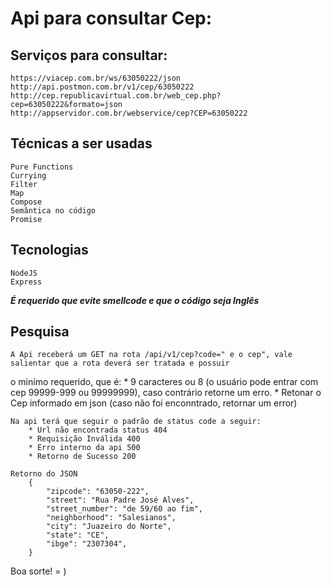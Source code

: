 # Api para consultar Cep:
## Serviços para consultar:
    https://viacep.com.br/ws/63050222/json
    http://api.postmon.com.br/v1/cep/63050222
    http://cep.republicavirtual.com.br/web_cep.php?cep=63050222&formato=json
    http://appservidor.com.br/webservice/cep?CEP=63050222

## Técnicas a ser usadas
    Pure Functions
    Currying
    Filter 
    Map
    Compose 
    Semântica no código
    Promise

## Tecnologias 
    NodeJS
    Express

***É requerido que evite smellcode e que o código seja Inglês***

## Pesquisa
    A Api receberá um GET na rota /api/v1/cep?code=" e o cep", vale salientar que a rota deverá ser tratada e possuir
o minímo requerido, que é:
    * 9 caracteres ou 8 (o usuário pode entrar com cep 99999-999 ou 99999999), caso contrário retorne um erro.
    * Retonar o Cep informado em json (caso não foi enconntrado, retornar um error)

    Na api terá que seguir o padrão de status code a seguir:
        * Url não encontrada status 404
        * Requisição Inválida 400
        * Erro interno da api 500
        * Retorno de Sucesso 200
    
    Retorno do JSON 
        {
            "zipcode": "63050-222",
            "street": "Rua Padre José Alves",
            "street_number": "de 59/60 ao fim",
            "neighborhood": "Salesianos",
            "city": "Juazeiro do Norte",
            "state": "CE",
            "ibge": "2307304",
        }

Boa sorte! = )
